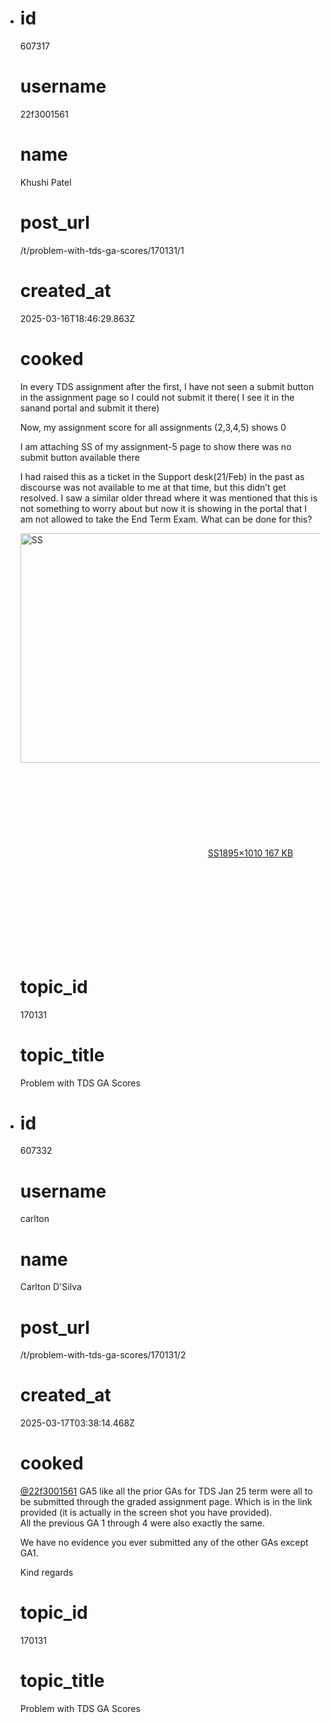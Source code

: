 - # id
  
  607317
  
  # username
  
  22f3001561
  
  # name
  
  Khushi Patel
  
  # post_url
  
  /t/problem-with-tds-ga-scores/170131/1
  
  # created_at
  
  2025-03-16T18:46:29.863Z
  
  # cooked
  
  <p>In every TDS assignment after the first, I have not seen a submit button in the assignment page so I could not submit it there( I see it in the sanand portal and submit it there)</p>
  <p>Now, my assignment score for all assignments (2,3,4,5) shows 0</p>
  <p>I am attaching SS of my assignment-5 page to show there was no submit button available there</p>
  <p>I had raised this as a ticket in the Support desk(21/Feb) in the past as discourse was not available to me at that time, but this didn’t get resolved. I saw a similar older thread where it was mentioned that this is not something to worry about but now it is showing in the portal that I am not allowed to take the End Term Exam. What can be done for this?<br>
  <div class="lightbox-wrapper"><a class="lightbox" href="https://europe1.discourse-cdn.com/flex013/uploads/iitm/original/3X/5/5/55a128c9bfe559f473f6bbefc14cd659cb0f36b4.png" data-download-href="/uploads/short-url/cdvRLJCdsJ6VyekmwnffD293coY.png?dl=1" title="SS" rel="noopener nofollow ugc"><img src="https://europe1.discourse-cdn.com/flex013/uploads/iitm/optimized/3X/5/5/55a128c9bfe559f473f6bbefc14cd659cb0f36b4_2_690x367.png" alt="SS" data-base62-sha1="cdvRLJCdsJ6VyekmwnffD293coY" width="690" height="367" srcset="https://europe1.discourse-cdn.com/flex013/uploads/iitm/optimized/3X/5/5/55a128c9bfe559f473f6bbefc14cd659cb0f36b4_2_690x367.png, https://europe1.discourse-cdn.com/flex013/uploads/iitm/optimized/3X/5/5/55a128c9bfe559f473f6bbefc14cd659cb0f36b4_2_1035x550.png 1.5x, https://europe1.discourse-cdn.com/flex013/uploads/iitm/optimized/3X/5/5/55a128c9bfe559f473f6bbefc14cd659cb0f36b4_2_1380x734.png 2x" data-dominant-color="D5D5D8"><div class="meta"><svg class="fa d-icon d-icon-far-image svg-icon" aria-hidden="true"><use href="#far-image"></use></svg><span class="filename">SS</span><span class="informations">1895×1010 167 KB</span><svg class="fa d-icon d-icon-discourse-expand svg-icon" aria-hidden="true"><use href="#discourse-expand"></use></svg></div></a></div></p>
  
  # topic_id
  
  170131
  
  # topic_title
  
  Problem with TDS GA Scores
- # id
  
  607332
  
  # username
  
  carlton
  
  # name
  
  Carlton D'Silva
  
  # post_url
  
  /t/problem-with-tds-ga-scores/170131/2
  
  # created_at
  
  2025-03-17T03:38:14.468Z
  
  # cooked
  
  <p><a class="mention" href="/u/22f3001561">@22f3001561</a> GA5 like all the prior GAs for TDS Jan 25 term were all to be submitted through the graded assignment page. Which is in the link provided (it is actually in the screen shot you have provided).<br>
  All the previous GA 1 through 4 were also exactly the same.</p>
  <p>We have no evidence you ever submitted any of the other GAs except GA1.</p>
  <p>Kind regards</p>
  
  # topic_id
  
  170131
  
  # topic_title
  
  Problem with TDS GA Scores

